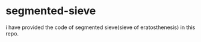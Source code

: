 # segmented-sieve
i have provided the code of segmented sieve(sieve of eratosthenesis) in this repo.
